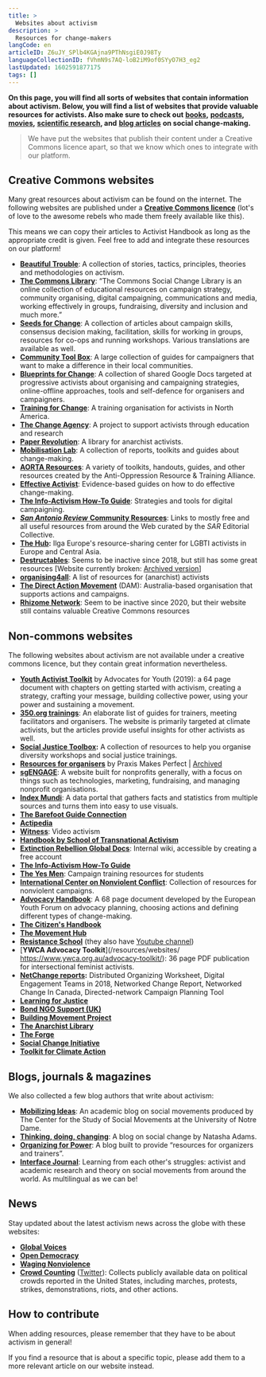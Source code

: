 ```yaml
---
title: >
  Websites about activism
description: >
  Resources for change-makers
langCode: en
articleID: Z6uJY_SPlb4KGAjna9PThNsgiE0J98Ty
languageCollectionID: fVhmN9s7AQ-loB2iM9of0SYyO7H3_eg2
lastUpdated: 1602591877175
tags: []
---
```


**On this page, you will find all sorts of websites that contain information about activism. Below, you will find a list of websites that provide valuable resources for activists. Also make sure to check out** [**books**](/resources/books)**,** [**podcasts**](/resources/podcasts)**,** [**movies**](/resources/films-documentaries)**,** [**scientific research**](/resources/scientific-research)**, and** [**blog articles**](/resources/articles-and-blogs) **on social change-making.**

> We have put the websites that publish their content under a Creative Commons licence apart, so that we know which ones to integrate with our platform.

## Creative Commons websites

Many great resources about activism can be found on the internet. The following websites are published under a [**Creative Commons licence**](http://creativecommons.org) (lot's of love to the awesome rebels who made them freely available like this).  
  
This means we can copy their articles to Activist Handbook as long as the appropriate credit is given. Feel free to add and integrate these resources on our platform!

-   [**Beautiful Trouble**](/resources/beautiful-trouble): A collection of stories, tactics, principles, theories and methodologies on activism.
-   [**The Commons Library**](/resources/the-commons-library): “The Commons Social Change Library is an online collection of educational resources on campaign strategy, community organising, digital campaigning, communications and media, working effectively in groups, fundraising, diversity and inclusion and much more.”
-   [**Seeds for Change**](/resources/seeds-for-change): A collection of articles about campaign skills, consensus decision making, facilitation, skills for working in groups, resources for co-ops and running workshops. Various translations are available as well.
-   [**Community Tool Box**](/resources/community-tool-box): A large collection of guides for campaigners that want to make a difference in their local communities.
-   [**Blueprints for Change**](/resources/blueprints-for-change): A collection of shared Google Docs targeted at progressive activists about organising and campaigning strategies, online-offline approaches, tools and self-defence for organisers and campaigners.
-   [**Training for Change**](/resources/training-for-change): A training organisation for activists in North America.
-   [**The Change Agency**](/resources/the-change-agency): A project to support activists through education and research
-   [**Paper Revolution**](/resources/paper-revolution): A library for anarchist activists.
-   [**Mobilisation Lab**](https://mobilisationlab.org/resources/): A collection of reports, toolkits and guides about change-making.
-   [**AORTA Resources**](http://aorta.coop/resources/): A variety of toolkits, handouts, guides, and other resources created by the Anti-Oppression Resource & Training Alliance.
-   [**Effective Activist**](/resources/effective-activist): Evidence-based guides on how to do effective change-making.
-   [**The Info-Activism How-To Guide**](https://howto.informationactivism.org/index.html): Strategies and tools for digital campaigning.
-   [_**San Antonio Review**_ **Community Resources**](https://sareview.org/resources): Links to mostly free and all useful resources from around the Web curated by the _SAR_ Editorial Collective.
-   [**The Hub**](https://hub.ilga-europe.org/themes/)**:** Ilga Europe's resource-sharing center for LGBTI activists in Europe and Central Asia.
-   [**Destructables**](http://destructables.org/): Seems to be inactive since 2018, but still has some great resources \[Website currently broken: [Archived version](https://web.archive.org/web/20210716184742/http://destructables.org/)\]
-   [**organising4all**](https://0xacab.org/marxiavellian/organising4all): A list of resources for (anarchist) activists
-   [**The Direct Action Movement**](https://www.thedirectactionmovement.com/activate) (DAM): Australia-based organisation that supports actions and campaigns.
-   [**Rhizome Network**](/resources/websites/Rhyzome-Network): Seem to be inactive since 2020, but their website still contains valuable Creative Commons resources

## Non-commons websites

The following websites about activism are not available under a creative commons licence, but they contain great information nevertheless.

-   [**Youth Activist Toolkit**](https://advocatesforyouth.org/youth-activist-toolkit/) by Advocates for Youth (2019): a 64 page document with chapters on getting started with activism, creating a strategy, crafting your message, building collective power, using your power and sustaining a movement.
-   [**350.org trainings**](https://trainings.350.org/): An elaborate list of guides for trainers, meeting facilitators and organisers. The website is primarily targeted at climate activists, but the articles provide useful insights for other activists as well.
-   [**Social Justice Toolbox**](https://www.socialjusticetoolbox.com)**:** A collection of resources to help you organise diversity workshops and social justice trainings.
-   [**Resources for organisers**](https://joshuakahnrussell.wordpress.com/resources-for-activists-and-organizers/) by Praxis Makes Perfect | [Archived](https://web.archive.org/web/20191208013159/https://joshuakahnrussell.wordpress.com/resources-for-activists-and-organizers/)
-   [**sgENGAGE**](https://npengage.com/): A website built for nonprofits generally, with a focus on things such as technologies, marketing, fundraising, and managing nonprofit organisations.
-   [**Index Mundi**](https://www.indexmundi.com/): A data portal that gathers facts and statistics from multiple sources and turns them into easy to use visuals.
-   [**The Barefoot Guide Connection**](http://www.barefootguide.org/)
-   [**Actipedia**](https://actipedia.org)
-   [**Witness**](https://www.witness.org/resources/): Video activism
-   [**Handbook by School of Transnational Activism**](https://transnationalactivism.eu/handbook/)
-   [**Extinction Rebellion Global Docs**](https://docs.organise.earth): Internal wiki, accessible by creating a free account
-   [**The Info-Activism How-To Guide**](https://howto.informationactivism.org/index.html)
-   [**The Yes Men**](https://theyesmen.org/learn/bookoftricks): Campaign training resources for students
-   [**International Center on Nonviolent Conflict**](https://www.nonviolent-conflict.org/resource-library/): Collection of resources for nonviolent campaigns.
-   [**Advocacy Handbook**](https://www.youthforum.org/news/advocacy-handbook): A 68 page document developed by the European Youth Forum on advocacy planning, choosing actions and defining different types of change-making.
-   [**The Citizen's Handbook**](https://citizenshandbook.org/toc.html)
-   [**The Movement Hub**](/resources/the-movement-hub)
-   [**Resistance School**](https://www.resistanceschool.com/courses/) (they also have [Youtube channel](https://www.youtube.com/channel/UCqC33pTXw19hp1lIJ8mAcRw/featured))
-   [**YWCA Advocacy Toolkit**](/resources/websites/ https://www.ywca.org.au/advocacy-toolkit/): 36 page PDF publication for intersectional feminist activists.
-   [**NetChange reports**](http://netchange.co/reports)**:** Distributed Organizing Worksheet, Digital Engagement Teams in 2018, Networked Change Report, Networked Change In Canada, Directed-network Campaign Planning Tool
-   [**Learning for Justice**](https://www.learningforjustice.org)
-   [**Bond NGO Support (UK)**](https://www.bond.org.uk/ngo-support)
-   [**Building Movement Project**](/resources/building-movement-project)
-   [**The Anarchist Library**](https://theanarchistlibrary.org/)
-   [**The Forge**](https://forgeorganizing.org)
-   [**Social Change Initiative**](https://www.socialchangeinitiative.com/resources-for-change)
-   [**Toolkit for Climate Action**](http://www.networkforclimateaction.org.uk/index.html)

## Blogs, journals & magazines

We also collected a few blog authors that write about activism:

-   [**Mobilizing Ideas**](https://mobilizingideas.wordpress.com/): An academic blog on social movements produced by The Center for the Study of Social Movements at the University of Notre Dame.
-   [**Thinking, doing, changing**](https://thinkingdoingchanging.com/): A blog on social change by Natasha Adams.
-   [**Organizing for Power**](https://www.organizingforpower.org/): A blog built to provide “resources for organizers and trainers”.
-   [**Interface Journal**](https://www.interfacejournal.net): Learning from each other's struggles: activist and academic research and theory on social movements from around the world. As multilingual as we can be!

## News

Stay updated about the latest activism news across the globe with these websites:

-   [**Global Voices**](https://globalvoices.org/)
-   [**Open Democracy**](https://www.opendemocracy.net/)
-   [**Waging Nonviolence**](https://wagingnonviolence.org)
-   [**Crowd Counting**](https://sites.google.com/view/crowdcountingconsortium/about?authuser=0) ([Twitter](https://twitter.com/crowdcounting)): Collects publicly available data on political crowds reported in the United States, including marches, protests, strikes, demonstrations, riots, and other actions.

## How to contribute

When adding resources, please remember that they have to be about activism in general!

If you find a resource that is about a specific topic, please add them to a more relevant article on our website instead.